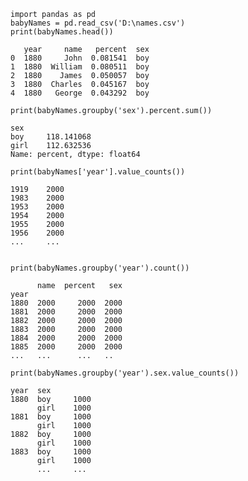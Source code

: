 
    import pandas as pd
    babyNames = pd.read_csv('D:\names.csv')
    print(babyNames.head())
    
       year     name   percent  sex
    0  1880     John  0.081541  boy
    1  1880  William  0.080511  boy
    2  1880    James  0.050057  boy
    3  1880  Charles  0.045167  boy
    4  1880   George  0.043292  boy
    
    print(babyNames.groupby('sex').percent.sum())
    
    sex
    boy     118.141068
    girl    112.632536
    Name: percent, dtype: float64
    
    print(babyNames['year'].value_counts())
    
    1919    2000
    1983    2000
    1953    2000
    1954    2000
    1955    2000
    1956    2000
    ...     ...
    
    
    print(babyNames.groupby('year').count())
    
          name  percent   sex
    year                     
    1880  2000     2000  2000
    1881  2000     2000  2000
    1882  2000     2000  2000
    1883  2000     2000  2000
    1884  2000     2000  2000
    1885  2000     2000  2000
    ...   ...      ...   ..    

    print(babyNames.groupby('year').sex.value_counts())
    
    year  sex 
    1880  boy     1000
          girl    1000
    1881  boy     1000
          girl    1000
    1882  boy     1000
          girl    1000
    1883  boy     1000
          girl    1000
          ...     ...




